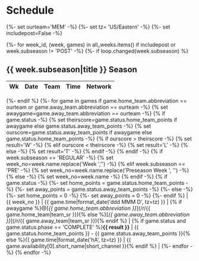 # Schedule
{%- set ourteam='MEM' -%}
{%- set tz= 'US/Eastern' -%}
{%- set includepost=False -%}

{%- for week_id, (week, games) in all_weeks.items() if includepost or week.subseason != 'POST' -%}
    {%- if loop.changed(week.subseason) %}

## {{ week.subseason|title }} Season

| Wk | Date | Team | Time | Network |
|:--:|:-----|-----:|:----:|:-------:|
{%- endif %}
    {%- for game in games if game.home_team.abbreviation == ourteam or game.away_team.abbreviation == ourteam -%}
        {% set awaygame=game.away_team.abbreviation == ourteam -%}
        {% if game.status -%}
        {% set theirscore=game.status.home_team_points if awaygame else game.status.away_team_points -%}
        {% set ourscore=game.status.away_team_points if awaygame else game.status.home_team_points -%}
        {% if ourscore > theirscore -%}
        {% set result='W' -%}
        {% elif ourscore < theirscore -%}
        {% set result='L' -%}
        {% else -%}
        {% set result='T' -%}
        {% endif -%}
        {% endif -%}
        {% if week.subseason == 'REGULAR' -%}
            {% set week_no=week.name.replace('Week ','') -%}
        {% elif week.subseason == 'PRE' -%}
            {% set week_no=week.name.replace('Preseason Week ', '') -%}
        {% else -%}
            {% set week_no=week.name -%}
        {% endif -%}
        {% if game.status -%}
            {%- set home_points = game.status.home_team_points -%}
            {%- set away_points = game.status.away_team_points -%}
        {%- else -%}
            {%- set home_points = 0 -%}
            {%- set away_points = 0 -%}
        {%- endif %}
| {{ week_no }} | {{ game.time|format_date('ddd MMM D', tz=tz) }} | {% if awaygame %}@[*{{ game.home_team.abbreviation }}*](/r/{{ game.home_team|team_sr }}){% else %}[*{{ game.away_team.abbreviation }}*](/r/{{ game.away_team|team_sr }}){% endif %} | {% if game.status and game.status.phase == 'COMPLETE' %}**{{ result }}** | {{ game.status.home_team_points }} - {{ game.status.away_team_points }}{% else %}{{ game.time|format_date('hA', tz=tz) }} | {{ game.availability[0].short_name|short_channel }}{% endif %} |
    {%- endfor -%}
{% endfor -%}
